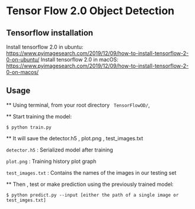 # Tensor Flow 2.0 Object Detection

## Tensorflow installation

Install tensorflow 2.0 in ubuntu:  https://www.pyimagesearch.com/2019/12/09/how-to-install-tensorflow-2-0-on-ubuntu/
Install tensorflow 2.0 in macOS: https://www.pyimagesearch.com/2019/12/09/how-to-install-tensorflow-2-0-on-macos/
    
## Usage

** Using terminal, from your root directory ``` TensorFlowOD/```,


** Start training the model:  


    $ python train.py
    

** It will save the detector.h5 , plot.png , test_images.txt


 ```detector.h5``` : Serialized model after training
 

 ```plot.png``` : Training history plot graph
 

 ```test_images.txt``` : Contains the names of the images in our testing set
 

** Then , test or make prediction using the previously trained model:


    $ python predict.py --input [either the path of a single image or test_imges.txt]
